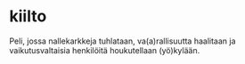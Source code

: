 # kiilto
Peli, jossa nallekarkkeja tuhlataan, va(a)rallisuutta haalitaan ja vaikutusvaltaisia henkilöitä houkutellaan (yö)kylään.
